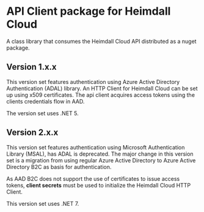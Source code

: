 # API Client package for Heimdall Cloud

A class library that consumes the Heimdall Cloud API distributed as a nuget package.

## Version 1.x.x

This version set features authentication using Azure Active Directory Authentication (ADAL) library. An HTTP Client for Heimdall Cloud can be set up using x509 certificates. The api client acquires access tokens using the clients credentials flow in AAD. 

The version set uses .NET 5.

## Version 2.x.x

This version set features authentication using Microsoft Authentication Library (MSAL), has ADAL is deprecated. The major change in this version set is a migration from using regular Azure Active Directory to Azure Active Directory B2C as basis for authentication. 

As AAD B2C does not support the use of certificates to issue access tokens, **client secrets** must be used to initialize the Heimdall Cloud HTTP Client.

This version set uses .NET 7.
